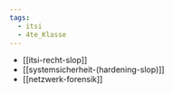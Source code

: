 ```yaml
---
tags:
  - itsi
  - 4te_Klasse
---
```

- [[itsi-recht-slop]]
- [[systemsicherheit-(hardening-slop)]]
- [[netzwerk-forensik]]

